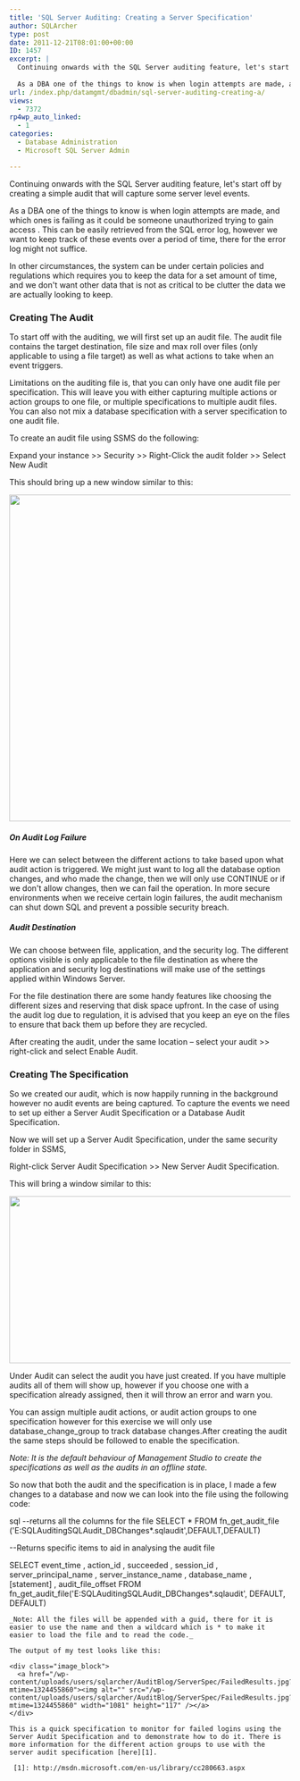 ```yaml
---
title: 'SQL Server Auditing: Creating a Server Specification'
author: SQLArcher
type: post
date: 2011-12-21T08:01:00+00:00
ID: 1457
excerpt: |
  Continuing onwards with the SQL Server auditing feature, let's start off by creating a simple audit that will capture some server level events.
  
  As a DBA one of the things to know is when login attempts are made, and which ones is failing as it could&hellip;
url: /index.php/datamgmt/dbadmin/sql-server-auditing-creating-a/
views:
  - 7372
rp4wp_auto_linked:
  - 1
categories:
  - Database Administration
  - Microsoft SQL Server Admin

---
```

Continuing onwards with the SQL Server auditing feature, let's start off by creating a simple audit that will capture some server level events.

As a DBA one of the things to know is when login attempts are made, and which ones is failing as it could be someone unauthorized trying to gain access . This can be easily retrieved from the SQL error log, however we want to keep track of these events over a period of time, there for the error log might not suffice.

In other circumstances, the system can be under certain policies and regulations which requires you to keep the data for a set amount of time, and we don't want other data that is not as critical to be clutter the data we are actually looking to keep.

### Creating The Audit

To start off with the auditing, we will first set up an audit file. The audit file contains the target destination, file size and max roll over files (only applicable to using a file target) as well as what actions to take when an event triggers.

Limitations on the auditing file is, that you can only have one audit file per specification. This will leave you with either capturing multiple actions or action groups to one file, or multiple specifications to multiple audit files. You can also not mix a database specification with a server specification to one audit file.

To create an audit file using SSMS do the following:

Expand your instance >> Security >> Right-Click the audit folder >> Select New Audit

This should bring up a new window similar to this:

<div class="image_block">
  <a href="/wp-content/uploads/users/sqlarcher/AuditBlog/ServerSpec/Audit.jpg?mtime=1324455850"><img alt="" src="/wp-content/uploads/users/sqlarcher/AuditBlog/ServerSpec/Audit.jpg?mtime=1324455850" width="651" height="585" /></a>
</div>

##### On Audit Log Failure

Here we can select between the different actions to take based upon what audit action is triggered. We might just want to log all the database option changes, and who made the change, then we will only use CONTINUE or if we don't allow changes, then we can fail the operation. In more secure environments when we receive certain login failures, the audit mechanism can shut down SQL and prevent a possible security breach.

##### Audit Destination

We can choose between file, application, and the security log. The different options visible is only applicable to the file destination as where the application and security log destinations will make use of the settings applied within Windows Server.

For the file destination there are some handy features like choosing the different sizes and reserving that disk space upfront. In the case of using the audit log due to regulation, it is advised that you keep an eye on the files to ensure that back them up before they are recycled.

After creating the audit, under the same location – select your audit >> right-click and select Enable Audit.

### Creating The Specification

So we created our audit, which is now happily running in the background however no audit events are being captured. To capture the events we need to set up either a Server Audit Specification or a Database Audit Specification.

Now we will set up a Server Audit Specification, under the same security folder in SSMS,

Right-click Server Audit Specification >> New Server Audit Specification.

This will bring a window similar to this:

<div class="image_block">
  <a href="/wp-content/uploads/users/sqlarcher/AuditBlog/ServerSpec/Specification.jpg?mtime=1324455868"><img alt="" src="/wp-content/uploads/users/sqlarcher/AuditBlog/ServerSpec/Specification.jpg?mtime=1324455868" width="844" height="299" /></a>
</div>

Under Audit can select the audit you have just created. If you have multiple audits all of them will show up, however if you choose one with a specification already assigned, then it will throw an error and warn you.

You can assign multiple audit actions, or audit action groups to one specification however for this exercise we will only use database\_change\_group to track database changes.After creating the audit the same steps should be followed to enable the specification.

_Note: It is the default behaviour of Management Studio to create the specifications as well as the audits in an offline state._

So now that both the audit and the specification is in place, I made a few changes to a database and now we can look into the file using the following code:

sql
--returns all the columns for the file
SELECT * FROM fn_get_audit_file ('E:SQLAuditingSQLAudit_DBChanges*.sqlaudit',DEFAULT,DEFAULT)

--Returns specific items to aid in analysing the audit file

SELECT  event_time ,
        action_id ,
        succeeded ,
        session_id ,
        server_principal_name ,
        server_instance_name ,
        database_name ,
        [statement] ,
        audit_file_offset
FROM    fn_get_audit_file('E:SQLAuditingSQLAudit_DBChanges*.sqlaudit',
                          DEFAULT, DEFAULT)
```
_Note: All the files will be appended with a guid, there for it is easier to use the name and then a wildcard which is * to make it easier to load the file and to read the code._

The output of my test looks like this:

<div class="image_block">
  <a href="/wp-content/uploads/users/sqlarcher/AuditBlog/ServerSpec/FailedResults.jpg?mtime=1324455860"><img alt="" src="/wp-content/uploads/users/sqlarcher/AuditBlog/ServerSpec/FailedResults.jpg?mtime=1324455860" width="1081" height="117" /></a>
</div>

This is a quick specification to monitor for failed logins using the Server Audit Specification and to demonstrate how to do it. There is more information for the different action groups to use with the server audit specification [here][1].

 [1]: http://msdn.microsoft.com/en-us/library/cc280663.aspx